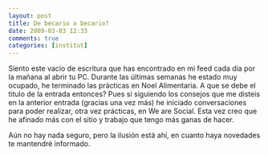 ```yaml
---
layout: post
title: De becario a becario?
date: 2009-03-03 12:33
comments: true
categories: [institut]
---
```

Siento este vacío de escritura que has encontrado en mi feed cada día  por la mañana al abrir tu PC. Durante las últimas semanas he estado muy  ocupado,  he terminado las prácticas en Noel Alimentaria. A que  se debe el titulo de la entrada entonces? Pues si siguiendo los consejos  que me disteis en la anterior entrada (gracias una vez más) he iniciado  conversaciones para poder realizar, otra vez prácticas, en We are Social. Esta vez creo que he afinado más con el  sitio y trabajo que tengo más ganas de hacer.

Aún no hay nada seguro, pero la ilusión está ahí, en cuanto haya  novedades te mantendré informado.
